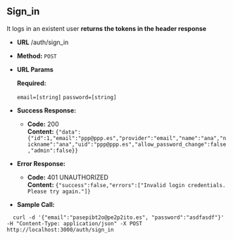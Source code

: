 **Sign_in**
----
It logs in an existent user **returns the tokens in the header
response**

* **URL**
  /auth/sign_in

* **Method:**
  `POST`

*  **URL Params**

   **Required:**

   `email=[string]`
   `password=[string]`

* **Success Response:**

  * **Code:** 200 <br />
    **Content:** `{"data":{"id":1,"email":"ppp@ppp.es","provider":"email","name":"ana","nickname":"ana","uid":"ppp@ppp.es","allow_password_change":false,"admin":false}}`

* **Error Response:**

  * **Code:** 401 UNAUTHORIZED <br />
    **Content:** `{"success":false,"errors":["Invalid login credentials. Please try again."]}`

* **Sample Call:**
```
  curl -d '{"email":"pasepibt2o@pe2p2ito.es", "password":"asdfasdf"}' -H "Content-Type: application/json" -X POST http://localhost:3000/auth/sign_in
```
